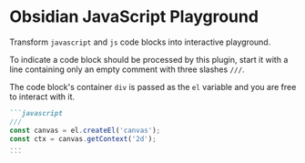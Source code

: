 # Obsidian JavaScript Playground

Transform `javascript` and `js` code blocks into interactive playground.

To indicate a code block should be processed by this plugin, start it with a line containing only an empty comment with three slashes `///`.

The code block's container `div` is passed as the `el` variable and you are free to interact with it.

````markdown
```javascript
///
const canvas = el.createEl('canvas');
const ctx = canvas.getContext('2d');
...
```
````
